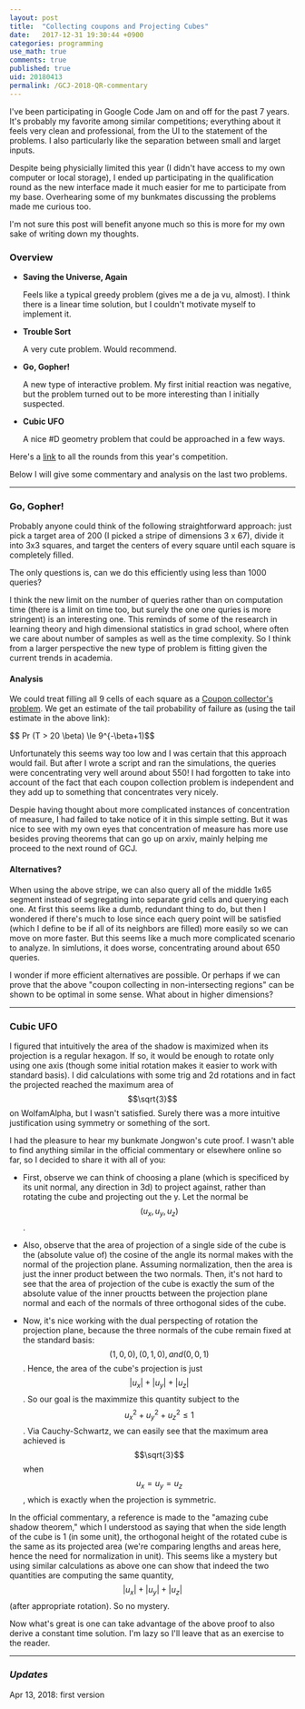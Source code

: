 ```yaml
---
layout: post
title:  "Collecting coupons and Projecting Cubes"
date:   2017-12-31 19:30:44 +0900
categories: programming
use_math: true
comments: true
published: true
uid: 20180413
permalink: /GCJ-2018-QR-commentary
---
```


I've been participating in Google Code Jam on and off for the past 7 years. It's probably my favorite among similar competitions; 
everything about it feels very clean and professional, from the UI to the statement of the problems. I also particularly like the separation between small and larget inputs.

Despite being physicially limited this year (I didn't have access to my own computer or local storage), 
I ended up participating in the qualification round as the new interface
made it much easier for me to participate from my base. Overhearing some of my bunkmates discussing the problems made me curious too.

I'm not sure this post will benefit anyone much so this is more for my own sake of writing down my thoughts.

### Overview

* **Saving the Universe, Again**

  Feels like a typical greedy problem (gives me a de ja vu, almost). I think there is a linear time solution, but I couldn't motivate myself 
  to implement it.

* **Trouble Sort**

  A very cute problem. Would recommend.

* **Go, Gopher!**

  A new type of interactive problem. My first initial reaction was negative, but the problem turned out to be more interesting than I initially 
  suspected.

* **Cubic UFO**

  A nice #D geometry problem that could be approached in a few ways. 


Here's a [link](https://codejam.withgoogle.com/2018/challenges) to all the rounds from this year's competition.

Below I will give some commentary and analysis on the last two problems.


-------

### Go, Gopher!

Probably anyone could think of the following straightforward approach: just pick a target area of 200 (I picked a stripe of dimensions 3 x 67),
divide it into 3x3 squares, and target the centers of every square until each square is completely filled.

The only questions is, can we do this efficiently using less than 1000 queries?

I think the new limit on the number of queries rather than on computation time (there is a limit on time too, but surely the one one quries is more stringent)
is an interesting one. This reminds of some of the research in learning theory and high dimensional statistics in grad school, 
where often we care about number of samples as well as the time complexity.
So I think from a larger perspective the new type of problem is fitting given the current trends in academia.

#### Analysis
We could treat filling all 9 cells of each square as a [Coupon collector's problem](https://en.wikipedia.org/wiki/Coupon_collector%27s_problem).
We get an estimate of the tail probability of failure as (using the tail estimate in the above link):

$$ Pr (T > 20 \beta) \le 9^{-\beta+1)$$

Unfortunately this seems way too low and I was certain that this approach would fail.
But after I wrote a script and ran the simulations, the queries were concentrating very well around about 550!
I had forgotten to take into account of the fact that each coupon collection problem is independent and they add up to
something that concentrates very nicely.

Despie having thought about more complicated instances of concentration of measure, I had failed to take notice of it in this simple setting.
But it was nice to see with my own eyes that concentration of measure has more use besides proving theorems that can go up on arxiv,
mainly helping me proceed to the next round of GCJ.


#### Alternatives?

When using the above stripe, we can also query all of the middle 1x65 segment instead of segregating into separate grid cells and querying each one.
At first this seems like a dumb,  redundant thing to do, but then I wondered if there's much to lose since each query point will be satisfied (which I define to be if all of its neighbors are filled)
more easily so we can move on more faster. 
But this seems like a much more complicated scenario to analyze. In simlutions, it does worse, concentrating around about 650 queries.


I wonder if more efficient alternatives are possible.
Or perhaps if we can prove that the above "coupon collecting in non-intersecting regions" can be shown to be optimal in some sense.
What about in higher dimensions?

--------

### Cubic UFO

I figured that intuitively the area of the shadow is maximized when its projection is a regular hexagon.
If so, it would be enough to rotate only using one axis (though some initial rotation makes it easier to work with
standard basis). I did calculations with some trig and 2d rotations and in fact the projected reached the maximum area of $$\sqrt{3}$$ on WolfamAlpha,
but I wasn't satisfied. Surely there was a more intuitive justification using symmetry or something of the sort.

I had the pleasure to hear my bunkmate Jongwon's cute proof. I wasn't able to find anything similar in the official commentary or elsewhere online so far,
so I decided to share it with all of you:

* First, observe we can think of choosing a plane (which is specificed by its unit normal, any direction in 3d) to project against, rather than rotating the cube
and projecting out the y. Let the normal be $$(u_x, u_y, u_z)$$.

* Also, observe that the area of projection of a single side of the cube is the (absolute value of) the cosine of the angle its normal makes with the normal of the projection plane. Assuming normalization, then the area is just the inner product between the two normals.
  Then, it's not hard to see that the area of projection of the cube is exactly the sum of the absolute value of the inner prouctts between the projection plane normal and each of the normals of three orthogonal sides of the cube.
  
* Now, it's nice working with the dual perspecting of rotation the projection plane, because the three normals of the cube remain fixed at the standard basis: $$(1,0,0), (0,1,0), and (0,0,1)$$. Hence, the area of the cube's projection is just
 $$|u_x| + |u_y| + |u_z|$$. So our goal is the maximmize this quantity subject to the $$u_x^2 + u_y^2 + u_z^2 \le 1$$.
 Via Cauchy-Schwartz, we can easily see that the maximum area achieved is $$\sqrt{3}$$ when $$u_x = u_y = u_z$$, which is exactly when the projection is symmetric.
 
In the official commentary, a reference is made to the "amazing cube shadow theorem," which I understood as saying that when the side length of the cube is 1 (in some unit), the orthogonal height of the rotated cube is the same as its projected area (we're comparing lengths and areas here, hence the need for normalization in unit). This seems like a mystery but using similar calculations as above one can show that indeed the two quantities are computing the same quantity, $$|u_x| + |u_y| + |u_z|$$ (after appropriate rotation).
 So no mystery.
 
 
Now what's great is one can take advantage of the above proof to also derive a constant time solution. 
I'm lazy so I'll leave that as an exercise to the reader.





--------

### *Updates*

Apr 13, 2018: first version
